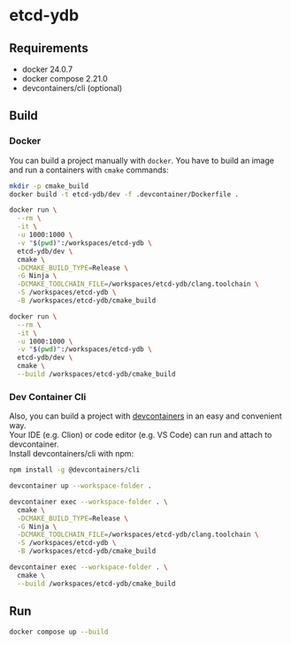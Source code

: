 # etcd-ydb

## Requirements

- docker 24.0.7
- docker compose 2.21.0
- devcontainers/cli (optional)

## Build

### Docker

You can build a project manually with `docker`. You have to build an image and run a containers with `cmake` commands:
```bash
mkdir -p cmake_build
docker build -t etcd-ydb/dev -f .devcontainer/Dockerfile .

docker run \
  --rm \
  -it \
  -u 1000:1000 \
  -v "$(pwd)":/workspaces/etcd-ydb \
  etcd-ydb/dev \
  cmake \
  -DCMAKE_BUILD_TYPE=Release \
  -G Ninja \
  -DCMAKE_TOOLCHAIN_FILE=/workspaces/etcd-ydb/clang.toolchain \
  -S /workspaces/etcd-ydb \
  -B /workspaces/etcd-ydb/cmake_build

docker run \
  --rm \
  -it \
  -u 1000:1000 \
  -v "$(pwd)":/workspaces/etcd-ydb \
  etcd-ydb/dev \
  cmake \
  --build /workspaces/etcd-ydb/cmake_build
```

### Dev Container Cli

Also, you can build a project with [devcontainers](https://containers.dev/) in an easy and convenient way.  
Your IDE (e.g. Clion) or code editor (e.g. VS Code) can run and attach to devcontainer.  
Install devcontainers/cli with npm:
```bash
npm install -g @devcontainers/cli
```

```bash
devcontainer up --workspace-folder .

devcontainer exec --workspace-folder . \
  cmake \
  -DCMAKE_BUILD_TYPE=Release \
  -G Ninja \
  -DCMAKE_TOOLCHAIN_FILE=/workspaces/etcd-ydb/clang.toolchain \
  -S /workspaces/etcd-ydb \
  -B /workspaces/etcd-ydb/cmake_build

devcontainer exec --workspace-folder . \
  cmake \
  --build /workspaces/etcd-ydb/cmake_build
```

## Run

```bash
docker compose up --build
```
